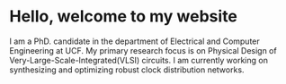 # Hello, welcome to my website

I am a PhD. candidate in the department of Electrical and Computer Engineering at UCF. My primary research focus is on Physical Design of Very-Large-Scale-Integrated(VLSI) circuits. I am currently working on synthesizing and optimizing  robust clock distribution networks.      


